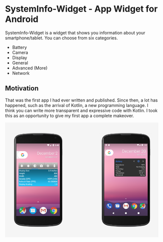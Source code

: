# SystemInfo-Widget - App Widget for Android

SystemInfo-Widget is a widget that shows you information about your smartphone/tablet. 
You can choose from six categories.

* Battery
* Camera
* Display
* General
* Advanced (More)
* Network

## Motivation

That was the first app I had ever written and published. Since then, a lot has happened, 
such as the arrival of Kotlin, a new programming language. 
I think you can write more transparent and expressive code with Kotlin. 
I took this as an opportunity to give my first app a complete makeover.

![SystemInfo-Widget-Details](systeminfo-widget-details.png)
